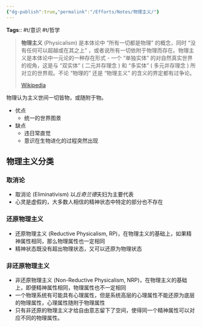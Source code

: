 ```yaml
---
{"dg-publish":true,"permalink":"/Efforts/Notes/物理主义/"}
---
```


**Tags**:: #t/意识 #t/哲学 

> **物理主义** (Physicalism) 是本体论中 “所有一切都是物理” 的概念，同时 “没有任何可以超越或在其之上” ，或者说所有一切依附于物理而存在。物理主义是本体论中一元论的一种存在形式 - 一个 “单独实体” 的对自然真实世界的视角，这是与 “双实体” ( 二元并存理念 ) 和 “多实体” ( 多元并存理念 ) 所对立的世界观。不论 “物理的” 还是 “物理主义” 的含义的界定都有过争论。
>
> [Wikipedia](https://en.wikipedia.org/wiki/Physicalism)

物理认为主义世间一切皆物，或随附于物。

- 优点
	- 统一的世界图景
- 缺点
	- 违日常直觉
	- 意识在生物进化的过程突然出现

## 物理主义分类

### 取消论

 - 取消论 (Eliminativism) 以*丘奇兰德*夫妇为主要代表
- 心灵是虚假的，大多数人相信的精神状态中特定的部分也不存在

### 还原物理主义 

- 还原物理主义 (Reductive Physicalism, RP)，在物理主义的基础上，如果精神属性相同，那么物理属性也一定相同
- 精神状态既没有超出物理状态，又可以还原为物理状态

### 非还原物理主义

- 非还原物理主义 (Non-Reductive Physicalism, NRP)，在物理主义的基础上，即便精神属性相同，物理属性也不一定相同
- 一个物理系统有可能具有心理属性，但是系统高层的心理属性不能还原为底层的物理属性，心理属性随附于物理属性
- 只有非还原的物理主义才给自由意志留下了空间，使得同一个精神属性可以对应不同的物理属性。
